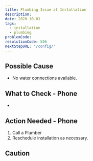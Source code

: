 ```yaml
---
title: Plumbing Issue at Installation
description:
date: 2020-10-01
tags:
  - installation
  - plumbing
problemCode:
resolutionCode: 506
nextStepURL: "/config/"
---
```

## Possible Cause

- No water connections available.

## What to Check - Phone

-

## Action Needed - Phone

1) Call a Plumber
2) Reschedule installation as necessary.

## Caution
